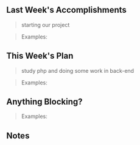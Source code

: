 ## Last Week's Accomplishments

> starting our project

> Examples:
> 

## This Week's Plan

> study php and doing some work in back-end

> Examples: 

## Anything Blocking?

> 

> Examples: 

## Notes

> 
